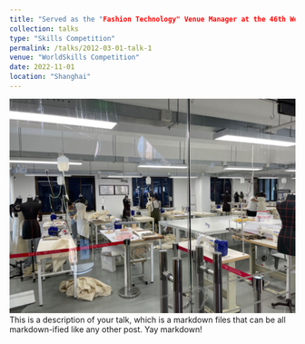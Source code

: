 ```yaml
---
title: "Served as the "Fashion Technology" Venue Manager at the 46th WorldSkills Competition Shanghai Selection Event"
collection: talks
type: "Skills Competition"
permalink: /talks/2012-03-01-talk-1
venue: "WorldSkills Competition"
date: 2022-11-01
location: "Shanghai"
---
```

![Editing a markdown file for a talk](/images/works03.jpg)
This is a description of your talk, which is a markdown files that can be all markdown-ified like any other post. Yay markdown!
